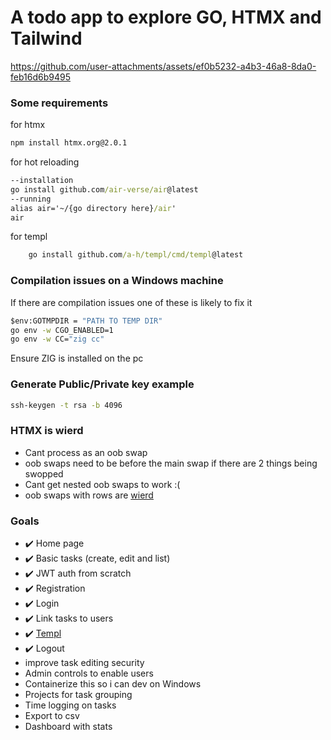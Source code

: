 # A todo app to explore GO, HTMX and Tailwind

https://github.com/user-attachments/assets/ef0b5232-a4b3-46a8-8da0-feb16d6b9495

### Some requirements

for htmx
```cmd
npm install htmx.org@2.0.1
```
for hot reloading
```cmd
--installation
go install github.com/air-verse/air@latest
--running
alias air='~/{go directory here}/air'
air
```
for templ
```cmd
    go install github.com/a-h/templ/cmd/templ@latest
```

### Compilation issues on a Windows machine

If there are compilation issues one of these is likely to fix it
```cmd
$env:GOTMPDIR = "PATH TO TEMP DIR"
go env -w CGO_ENABLED=1
go env -w CC="zig cc"
```
Ensure ZIG is installed on the pc

### Generate Public/Private key example
```cmd
ssh-keygen -t rsa -b 4096
```

### HTMX is wierd
- Cant process <body></body> as an oob swap
- oob swaps need to be before the main swap if there are 2 things being swopped
- Cant get nested oob swaps to work :(
- oob swaps with rows are [wierd](https://htmx.org/attributes/hx-swap-oob/)

### Goals

- ✔️ Home page
- ✔️ Basic tasks (create, edit and list)
- ✔️ JWT auth from scratch
- ✔️ Registration
- ✔️ Login
- ✔️ Link tasks to users
- ✔️ [Templ](https://templ.guide/)
- ✔️ Logout
- improve task editing security
- Admin controls to enable users
- Containerize this so i can dev on Windows
- Projects for task grouping
- Time logging on tasks
- Export to csv
- Dashboard with stats
